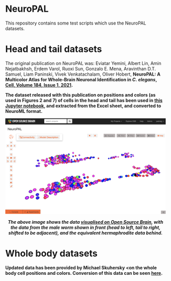 # NeuroPAL

This repository contains some test scripts which use the NeuroPAL datasets.

# Head and tail datasets

The original publication on NeuroPAL was: Eviatar Yemini, Albert Lin, Amin Nejatbakhsh, Erdem Varol, Ruoxi Sun, Gonzalo E. Mena, Aravinthan D.T. Samuel, Liam Paninski, Vivek Venkatachalam, Oliver Hobert, <b>NeuroPAL: A Multicolor Atlas for Whole-Brain Neuronal Identification in <i>C. elegans</i>,
[Cell, Volume 184, Issue 1, 2021](https://doi.org/10.1016/j.cell.2020.12.012).

The dataset released with this publication on positions and colors (as used in Figures 2 and 7) of cells in the head and tail has been used in [this Jupyter notebook](TestLoadingData.ipynb), and extracted from the Excel sheet, and converted to NeuroML format.

![Screenshot_HM.png](NeuroML2/Screenshot_HM.png)

<p align="center"><i>The above image shows the data <a href="https://www.opensourcebrain.org/projects/neuropal/repository/revisions/main/show/NeuroML2?explorer=https%253A%252F%252Fraw.githubusercontent.com%252Fopenworm%252FNeuroPAL%252Fmain%252FNeuroML2%252FNeuroPAL_Herm_Male.net.nml">visualised on Open Source Brain</a>, with the data from the male worm shown in front (head to left, tail to right, shifted to be adjacent), and the equivalent hermaphrodite data behind.</i></p>

# Whole body datasets

Updated data has been provided by Michael Skuhersky <on the whole body cell positions and colors. Conversion of this data can be seen [here](TestWholeWorm.ipynb).
